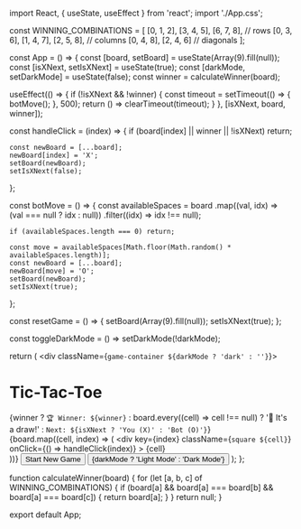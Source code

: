 import React, { useState, useEffect } from 'react';
import './App.css';

const WINNING_COMBINATIONS = [
  [0, 1, 2], [3, 4, 5], [6, 7, 8], // rows
  [0, 3, 6], [1, 4, 7], [2, 5, 8], // columns
  [0, 4, 8], [2, 4, 6] // diagonals
];

const App = () => {
  const [board, setBoard] = useState(Array(9).fill(null));
  const [isXNext, setIsXNext] = useState(true);
  const [darkMode, setDarkMode] = useState(false);
  const winner = calculateWinner(board);

  useEffect(() => {
    if (!isXNext && !winner) {
      const timeout = setTimeout(() => {
        botMove();
      }, 500);
      return () => clearTimeout(timeout);
    }
  }, [isXNext, board, winner]);

  const handleClick = (index) => {
    if (board[index] || winner || !isXNext) return;

    const newBoard = [...board];
    newBoard[index] = 'X';
    setBoard(newBoard);
    setIsXNext(false);
  };

  const botMove = () => {
    const availableSpaces = board
      .map((val, idx) => (val === null ? idx : null))
      .filter((idx) => idx !== null);

    if (availableSpaces.length === 0) return;

    const move = availableSpaces[Math.floor(Math.random() * availableSpaces.length)];
    const newBoard = [...board];
    newBoard[move] = 'O';
    setBoard(newBoard);
    setIsXNext(true);
  };

  const resetGame = () => {
    setBoard(Array(9).fill(null));
    setIsXNext(true);
  };

  const toggleDarkMode = () => setDarkMode(!darkMode);

  return (
    <div className={`game-container ${darkMode ? 'dark' : ''}`}>
      <h1>Tic-Tac-Toe</h1>
      <div className="status">
        {winner
          ? `🏆 Winner: ${winner}`
          : board.every((cell) => cell !== null)
          ? '🤝 It\'s a draw!'
          : `Next: ${isXNext ? 'You (X)' : 'Bot (O)'}`}
      </div>
      <div className="board">
        {board.map((cell, index) => (
          <div
            key={index}
            className={`square ${cell}`}
            onClick={() => handleClick(index)}
          >
            {cell}
          </div>
        ))}
      </div>
      <button className="reset-btn" onClick={resetGame}>Start New Game</button>
      <button className="dark-mode-btn" onClick={toggleDarkMode}>
        {darkMode ? 'Light Mode' : 'Dark Mode'}
      </button>
    </div>
  );
};

function calculateWinner(board) {
  for (let [a, b, c] of WINNING_COMBINATIONS) {
    if (board[a] && board[a] === board[b] && board[a] === board[c]) {
      return board[a];
    }
  }
  return null;
}

export default App;
